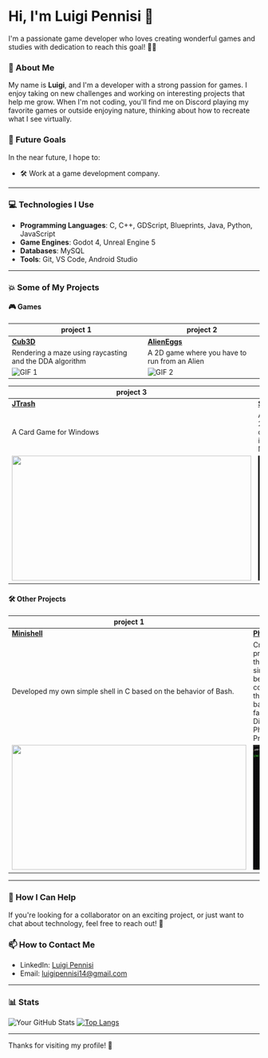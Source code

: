 # Hi, I'm Luigi Pennisi 👋

I'm a passionate game developer who loves creating wonderful games and studies with dedication to reach this goal! 👨‍💻

### 🚀 About Me
My name is **Luigi**, and I'm a developer with a strong passion for games. I enjoy taking on new challenges and working on interesting projects that help me grow. When I'm not coding, you'll find me on Discord playing my favorite games or outside enjoying nature, thinking about how to recreate what I see virtually.

### 🚀 Future Goals
In the near future, I hope to:
- 🛠️ Work at a game development company.

---

### 💻 Technologies I Use

- **Programming Languages**: C, C++, GDScript, Blueprints, Java, Python, JavaScript
- **Game Engines**: Godot 4, Unreal Engine 5
- **Databases**: MySQL
- **Tools**: Git, VS Code, Android Studio

---

### 💥 Some of My Projects

#### 🎮 Games

|              project 1                                                   |                                 project 2                                        |
|--------------------------------------------------------------------------|----------------------------------------------------------------------------------|
|    **[Cub3D](https://github.com/Ruy41321/42_Cub3D)**                     |                        **[AlienEggs](https://github.com/Ruy41321/AlienEggs)**                          |
|   Rendering a maze using raycasting and the DDA algorithm                |                   A 2D game where you have to run from an Alien                  |
|  ![GIF 1](https://github.com/Ruy41321/42_Cub3D/blob/main/extra/cub.gif)  |  ![GIF 2](https://github.com/Ruy41321/AlienEggs/blob/main/extra/execution.gif)   |

|              project 3                                  |                      project 4                             |
|---------------------------------------------------------|------------------------------------------------------------|
|    **[JTrash](https://github.com/Ruy41321/JTrash)**     |      **[So Long](https://github.com/Ruy41321/42_SoLong)**  |
|            A Card Game for Windows                      |            A basic 2D game developed in C using Minilibx   |
|<a href="https://youtu.be/iM-lA3DXjxs" target="_blank"><img src="https://github.com/Ruy41321/JTrash/assets/100509825/3f568ddb-419b-4d58-b762-58f47fc2dc5c" width="480" height="250" /></a> | <img src="https://github.com/Ruy41321/42_SoLong/blob/main/extra/execution.gif" width="480" height="250"> |

#### 🛠️ Other Projects

|              project 1                                                                                       |                                 project 2                                                                                   |
|--------------------------------------------------------------------------------------------------------------|-----------------------------------------------------------------------------------------------------------------------------|
|    **[Minishell](https://github.com/Ruy41321/42_Minishell)**                                                 | **[Philosophers](https://github.com/Ruy41321/42_Philosophers)**                                                             |
|   Developed my own simple shell in C based on the behavior of Bash.                                          | Created a program in C that simulates the behavior of N concurrent threads based on the famous Dining Philosophers Problem  |
|  <img src="https://github.com/Ruy41321/42_Minishell/blob/main/extra/minishell.gif" width="470" height="250"> |  <img src="https://github.com/Ruy41321/42_Philosophers/blob/main/extra/execution.gif" width="470" height="250">             |

---

### 📍 How I Can Help
If you're looking for a collaborator on an exciting project, or just want to chat about technology, feel free to reach out! 💬

### 📫 How to Contact Me
- LinkedIn: [Luigi Pennisi](https://www.linkedin.com/in/luigi-pennisi-03271922b/)
- Email: [luigipennisi14@gmail.com](mailto:luigipennisi14@gmail.com)

---

### 📊 Stats
![Your GitHub Stats](https://github-readme-stats.vercel.app/api?username=ruy41321&show_icons=true&count_private=true&hide=prs)
[![Top Langs](https://github-readme-stats.vercel.app/api/top-langs/?username=Ruy41321&layout=compact)](https://github.com/anuraghazra/github-readme-stats)

---

Thanks for visiting my profile! 👾
